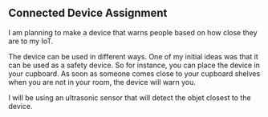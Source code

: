 ## Connected Device Assignment

I am planning to make a device that warns people based on how close they are to my IoT.

The device can be used in different ways. One of my initial ideas was that it can be used as a safety device. So for instance, you can place the device in your cupboard. As soon as someone comes close to your cupboard shelves when you are not in your room, the device will warn you. 


I will be using an ultrasonic sensor that will detect the objet closest to the device. 
